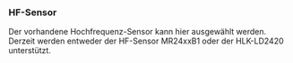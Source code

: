 ﻿### HF-Sensor


Der vorhandene Hochfrequenz-Sensor kann hier ausgewählt werden. Derzeit werden entweder der HF-Sensor MR24xxB1 oder der HLK-LD2420 unterstützt.

